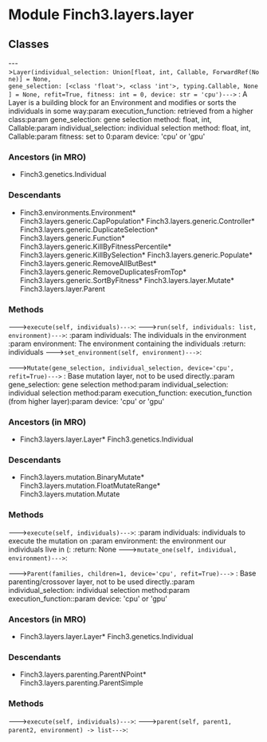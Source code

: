 Module Finch3.layers.layer
==========================

Classes
-------

--->`Layer(individual_selection: Union[float, int, Callable, ForwardRef(None)] = None, gene_selection: [<class 'float'>, <class 'int'>, typing.Callable, None] = None, refit=True, fitness: int = 0, device: str = 'cpu')--->`
:   A Layer is a building block for an Environment and modifies or sorts the individuals in some way:param execution_function: retrieved from a higher class:param gene_selection: gene selection method: float, int, Callable:param individual_selection: individual selection method: float, int, Callable:param fitness: set to 0:param device: 'cpu' or 'gpu'
### Ancestors (in MRO)
* Finch3.genetics.Individual
### Descendants
* Finch3.environments.Environment* Finch3.layers.generic.CapPopulation* Finch3.layers.generic.Controller* Finch3.layers.generic.DuplicateSelection* Finch3.layers.generic.Function* Finch3.layers.generic.KillByFitnessPercentile* Finch3.layers.generic.KillBySelection* Finch3.layers.generic.Populate* Finch3.layers.generic.RemoveAllButBest* Finch3.layers.generic.RemoveDuplicatesFromTop* Finch3.layers.generic.SortByFitness* Finch3.layers.layer.Mutate* Finch3.layers.layer.Parent
### Methods
--->`execute(self, individuals)--->`:
--->`run(self, individuals: list, environment)--->`:   :param individuals: The individuals in the environment    :param environment: The environment containing the individuals    :return: individuals
--->`set_environment(self, environment)--->`:

--->`Mutate(gene_selection, individual_selection, device='cpu', refit=True)--->`
:   Base mutation layer, not to be used directly.:param gene_selection: gene selection method:param individual_selection: individual selection method:param execution_function: execution_function (from higher layer):param device: 'cpu' or 'gpu'
### Ancestors (in MRO)
* Finch3.layers.layer.Layer* Finch3.genetics.Individual
### Descendants
* Finch3.layers.mutation.BinaryMutate* Finch3.layers.mutation.FloatMutateRange* Finch3.layers.mutation.Mutate
### Methods
--->`execute(self, individuals)--->`:   :param individuals: individuals to execute the mutation on    :param environment: the environment our individuals live in (:    :return: None
--->`mutate_one(self, individual, environment)--->`:

--->`Parent(families, children=1, device='cpu', refit=True)--->`
:   Base parenting/crossover layer, not to be used directly.:param individual_selection: individual selection method:param execution_function::param device: 'cpu' or 'gpu'
### Ancestors (in MRO)
* Finch3.layers.layer.Layer* Finch3.genetics.Individual
### Descendants
* Finch3.layers.parenting.ParentNPoint* Finch3.layers.parenting.ParentSimple
### Methods
--->`execute(self, individuals)--->`:
--->`parent(self, parent1, parent2, environment) ‑> list--->`: